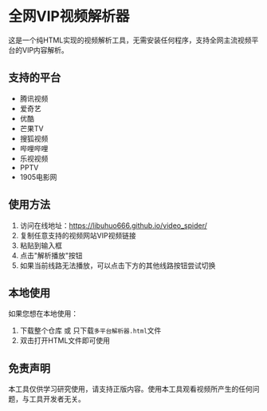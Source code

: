 # 全网VIP视频解析器

这是一个纯HTML实现的视频解析工具，无需安装任何程序，支持全网主流视频平台的VIP内容解析。

## 支持的平台

- 腾讯视频
- 爱奇艺
- 优酷
- 芒果TV
- 搜狐视频
- 哔哩哔哩
- 乐视视频
- PPTV
- 1905电影网

## 使用方法

1. 访问在线地址：https://libuhuo666.github.io/video_spider/
2. 复制任意支持的视频网站VIP视频链接
3. 粘贴到输入框
4. 点击"解析播放"按钮
5. 如果当前线路无法播放，可以点击下方的其他线路按钮尝试切换

## 本地使用

如果您想在本地使用：
1. 下载整个仓库 或 只下载`多平台解析器.html`文件
2. 双击打开HTML文件即可使用

## 免责声明

本工具仅供学习研究使用，请支持正版内容。使用本工具观看视频所产生的任何问题，与工具开发者无关。 